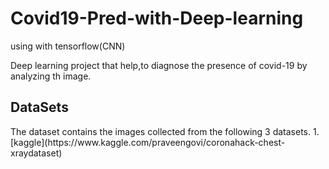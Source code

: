 # Covid19-Pred-with-Deep-learning
using with tensorflow(CNN)

Deep learning project that help,to diagnose the presence of covid-19 by analyzing th image.

<h2> DataSets</h2>
The dataset contains the images collected from the following 3 datasets.
1. [kaggle](https://www.kaggle.com/praveengovi/coronahack-chest-xraydataset)
